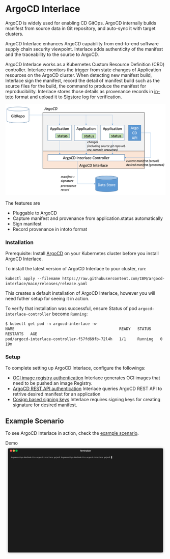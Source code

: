 # ArgoCD Interlace

ArgoCD is widely used for enabling CD GitOps. ArgoCD internally builds manifest from source data in Git repository, and auto-sync it with target clusters. 

ArgoCD Interlace enhances ArgoCD capability from end-to-end software supply chain security viewpoint. Interlace adds authenticity of the manifest and the traceability to the source to ArgoCD.

ArgoCD Interlace works as a Kubernetes Custom Resource Definition (CRD) controller. Interlace monitors the trigger from state changes of Application resources on the ArgoCD cluster. When detecting new manifest build, Interlace sign the manifest, record the detail of manifest build such as the source files for the build, the command to produce the manifest for reproducibility. Interlace stores those details as provenance records in [in-toto](https://in-toto.io) format and upload it to [Sigstore](https://sigstore.dev/) log for verification.

![ArgoCD-Interlace-Arch](./images/argocd-interlace-arch.png)


The features are 
- Pluggable to ArgoCD
- Capture manifest and provenance from application.status automatically
- Sign manifest
- Record provenance in intoto format

### Installation
Prerequisite: Install [ArgoCD](https://argo-cd.readthedocs.io/en/stable/getting_started/) on your Kubernetes cluster before you install ArgoCD Interlace.


To install the latest version of ArgoCD Interlace to your cluster, run:
```
kubectl apply --filename https://raw.githubusercontent.com/IBM/argocd-interlace/main/releases/release.yaml
```
This creates a default installation of ArgoCD Interlace, however you will need futher setup for seeing it in action.

To verify that installation was successful, ensure Status of pod `argocd-interlace-controller` become `Running`:
```shell
$ kubectl get pod -n argocd-interlace -w
NAME                                              READY   STATUS    RESTARTS   AGE
pod/argocd-interlace-controller-f57fd69fb-72l4h   1/1     Running   0          19m
```

### Setup

To complete setting up ArgoCD Interlace, configure the followings: 
* [OCI image registry authentication](oci_setup.md)
  Interlace generates OCI images that need to be pushed an image Registry.
* [ArgoCD REST API authentication](argo_setup.md)
  Interlace queries ArgoCD REST API to retrive desired manifest for an application
* [Cosign based signing keys](signing_key_setup.md)
  Interlace requires signing keys for creating signature for desired manifest.

## Example Scenario
To see ArgoCD Interlace in action, check the [example scenario](example_scenario.md).


 Demo
 ![intro](images/intro.gif?)